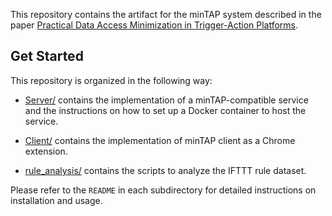 This repository contains the artifact for the minTAP system described in the paper [Practical Data Access Minimization in Trigger-Action Platforms](https://pages.cs.wisc.edu/~yc/assets/pdf/mintap.pdf).




## Get Started

This repository is organized in the following way:

- [Server/](Server) contains the implementation of a minTAP-compatible service and the instructions on how to set up a Docker container to host the service.

- [Client/](Client) contains the implementation of minTAP client as a Chrome extension.

- [rule_analysis/](rule_analysis) contains the scripts to analyze the IFTTT rule dataset.

Please refer to the `README` in each subdirectory for detailed instructions on installation and usage.